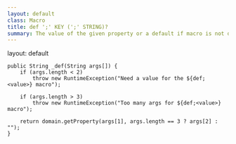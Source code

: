 ```yaml
---
layout: default
class: Macro
title: def ';' KEY (';' STRING)?
summary: The value of the given property or a default if macro is not defined. The default is an empty string if not specified.
---
```

layout: default


	public String _def(String args[]) {
		if (args.length < 2)
			throw new RuntimeException("Need a value for the ${def;<value>} macro");

		if (args.length > 3)
			throw new RuntimeException("Too many args for ${def;<value>} macro");

		return domain.getProperty(args[1], args.length == 3 ? args[2] : "");
	}
